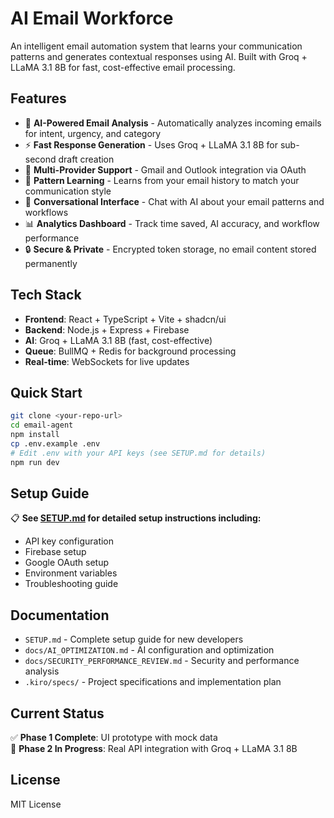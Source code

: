 # AI Email Workforce

An intelligent email automation system that learns your communication patterns and generates contextual responses using AI. Built with Groq + LLaMA 3.1 8B for fast, cost-effective email processing.

## Features
- 🤖 **AI-Powered Email Analysis** - Automatically analyzes incoming emails for intent, urgency, and category
- ⚡ **Fast Response Generation** - Uses Groq + LLaMA 3.1 8B for sub-second draft creation
- 📧 **Multi-Provider Support** - Gmail and Outlook integration via OAuth
- 🧠 **Pattern Learning** - Learns from your email history to match your communication style
- 💬 **Conversational Interface** - Chat with AI about your email patterns and workflows
- 📊 **Analytics Dashboard** - Track time saved, AI accuracy, and workflow performance
- 🔒 **Secure & Private** - Encrypted token storage, no email content stored permanently

## Tech Stack
- **Frontend**: React + TypeScript + Vite + shadcn/ui
- **Backend**: Node.js + Express + Firebase
- **AI**: Groq + LLaMA 3.1 8B (fast, cost-effective)
- **Queue**: BullMQ + Redis for background processing
- **Real-time**: WebSockets for live updates

## Quick Start
```bash
git clone <your-repo-url>
cd email-agent
npm install
cp .env.example .env
# Edit .env with your API keys (see SETUP.md for details)
npm run dev
```

## Setup Guide
📋 **See [SETUP.md](SETUP.md) for detailed setup instructions including:**
- API key configuration
- Firebase setup
- Google OAuth setup
- Environment variables
- Troubleshooting guide

## Documentation
- `SETUP.md` - Complete setup guide for new developers
- `docs/AI_OPTIMIZATION.md` - AI configuration and optimization
- `docs/SECURITY_PERFORMANCE_REVIEW.md` - Security and performance analysis
- `.kiro/specs/` - Project specifications and implementation plan

## Current Status
✅ **Phase 1 Complete**: UI prototype with mock data  
🚧 **Phase 2 In Progress**: Real API integration with Groq + LLaMA 3.1 8B

## License
MIT License